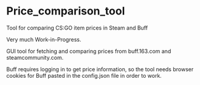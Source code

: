 # Price_comparison_tool
Tool for comparing CS:GO item prices in Steam and Buff

Very much Work-in-Progress.

GUI tool for fetching and comparing prices from buff.163.com and steamcommunity.com. 

Buff requires logging in to get price information, so the tool needs browser cookies for Buff pasted in the config.json file in order to work.
